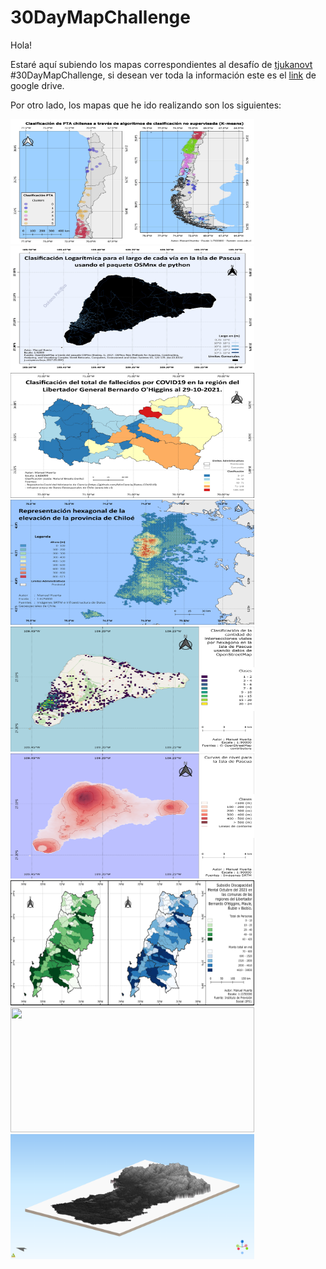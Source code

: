 # 30DayMapChallenge

Hola!

Estaré aquí subiendo los mapas correspondientes al desafío de [tjukanovt](https://github.com/tjukanovt/30DayMapChallenge) #30DayMapChallenge, si desean ver toda la información este es el [link](https://drive.google.com/drive/folders/1ECTE8wcxsj2rFyp0f8pB7K5HojM3LL0p?usp=sharing) de google drive.

Por otro lado, los mapas que he ido realizando son los siguientes:

<p float="left">
  <img src="maps/30DayMapChallengeDay01.png" width="390" height="200" />
  <img src="maps/30DayMapChallengeDay02.png" width="390" height="200" />
  <img src="maps/30DayMapChallengeDay03.png" width="390" height="200" />
  <img src="maps/30DayMapChallengeDay04.png" width="390" height="200" />
  <img src="maps/30DayMapChallengeDay05.png" width="390" height="200" />
  <img src="maps/30DayMapChallengeDay06.png" width="390" height="200" />
  <img src="maps/30DayMapChallengeDay0708.png" width="390" height="200" />
  <img src="maps/30DayMapChallengeDay09.png" width="390" height="200" />
  <img src="maps/30DayMapChallengeDay11.png" width="390" height="200" />
</p>
